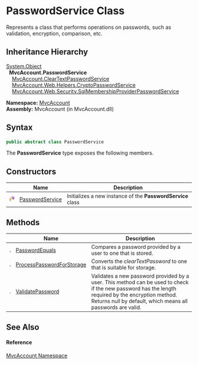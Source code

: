 PasswordService Class
=====================
Represents a class that performs operations on passwords, such as validation, encryption, comparison, etc.


Inheritance Hierarchy
---------------------
[System.Object][1]  
  **MvcAccount.PasswordService**  
    [MvcAccount.ClearTextPasswordService][2]  
    [MvcAccount.Web.Helpers.CryptoPasswordService][3]  
    [MvcAccount.Web.Security.SqlMembershipProviderPasswordService][4]  

**Namespace:** [MvcAccount][5]  
**Assembly:** MvcAccount (in MvcAccount.dll)

Syntax
------

```csharp
public abstract class PasswordService
```

The **PasswordService** type exposes the following members.


Constructors
------------

                    | Name                 | Description                                                 
------------------- | -------------------- | ----------------------------------------------------------- 
![Protected method] | [PasswordService][6] | Initializes a new instance of the **PasswordService** class 


Methods
-------

                 | Name                           | Description                                                                                                                                                                                                       
---------------- | ------------------------------ | ----------------------------------------------------------------------------------------------------------------------------------------------------------------------------------------------------------------- 
![Public method] | [PasswordEquals][7]            | Compares a password provided by a user to one that is stored.                                                                                                                                                     
![Public method] | [ProcessPasswordForStorage][8] | Converts the *clearTextPassword* to one that is suitable for storage.                                                                                                                                             
![Public method] | [ValidatePassword][9]          | Validates a new password provided by a user. This method can be used to check if the new password has the length required by the encryption method. Returns null by default, which means all passwords are valid. 


See Also
--------

#### Reference
[MvcAccount Namespace][5]  

[1]: http://msdn.microsoft.com/en-us/library/e5kfa45b
[2]: ../ClearTextPasswordService/README.md
[3]: ../../MvcAccount.Web.Helpers/CryptoPasswordService/README.md
[4]: ../../MvcAccount.Web.Security/SqlMembershipProviderPasswordService/README.md
[5]: ../README.md
[6]: _ctor.md
[7]: PasswordEquals.md
[8]: ProcessPasswordForStorage.md
[9]: ValidatePassword.md
[Protected method]: ../../_icons/protmethod.gif "Protected method"
[Public method]: ../../_icons/pubmethod.gif "Public method"
